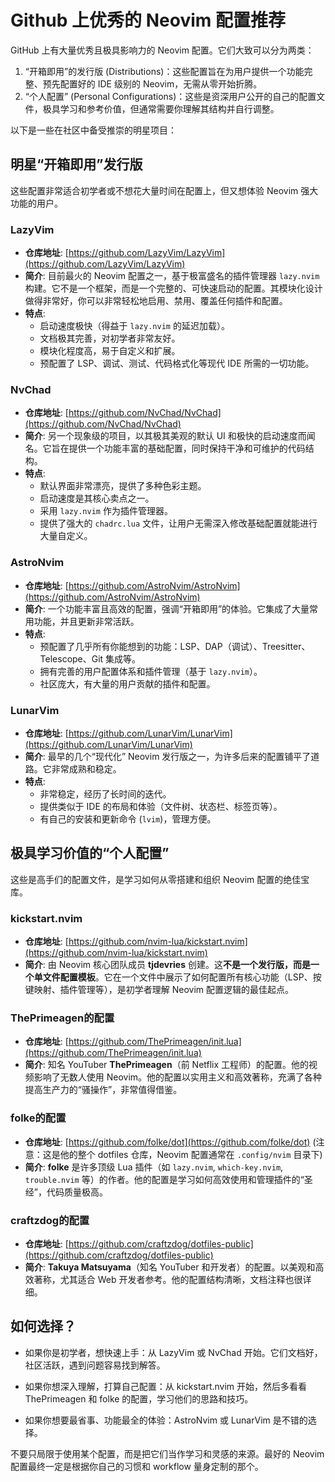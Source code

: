 # Github 上优秀的 Neovim 配置推荐

GitHub 上有大量优秀且极具影响力的 Neovim 配置。它们大致可以分为两类：

1. “开箱即用”的发行版 (Distributions)：这些配置旨在为用户提供一个功能完整、预先配置好的 IDE 级别的 Neovim，无需从零开始折腾。
1. “个人配置” (Personal Configurations)：这些是资深用户公开的自己的配置文件，极具学习和参考价值，但通常需要你理解其结构并自行调整。

以下是一些在社区中备受推崇的明星项目：

## 明星“开箱即用”发行版

这些配置非常适合初学者或不想花大量时间在配置上，但又想体验 Neovim 强大功能的用户。
### LazyVim

- **仓库地址**: [https://github.com/LazyVim/LazyVim](https://github.com/LazyVim/LazyVim)
- **简介**: 目前最火的 Neovim 配置之一，基于极富盛名的插件管理器 `lazy.nvim` 构建。它不是一个框架，而是一个完整的、可快速启动的配置。其模块化设计做得非常好，你可以非常轻松地启用、禁用、覆盖任何插件和配置。
- **特点**:
    - 启动速度极快（得益于 `lazy.nvim` 的延迟加载）。
    - 文档极其完善，对初学者非常友好。
    - 模块化程度高，易于自定义和扩展。
    - 预配置了 LSP、调试、测试、代码格式化等现代 IDE 所需的一切功能。

### NvChad 
- **仓库地址**: [https://github.com/NvChad/NvChad](https://github.com/NvChad/NvChad)
- **简介**: 另一个现象级的项目，以其极其美观的默认 UI 和极快的启动速度而闻名。它旨在提供一个功能丰富的基础配置，同时保持干净和可维护的代码结构。
- **特点**:
    - 默认界面非常漂亮，提供了多种色彩主题。
    - 启动速度是其核心卖点之一。
    - 采用 `lazy.nvim` 作为插件管理器。
    - 提供了强大的 `chadrc.lua` 文件，让用户无需深入修改基础配置就能进行大量自定义。

### AstroNvim 

- **仓库地址**: [https://github.com/AstroNvim/AstroNvim](https://github.com/AstroNvim/AstroNvim)
- **简介**: 一个功能丰富且高效的配置，强调“开箱即用”的体验。它集成了大量常用功能，并且更新非常活跃。
- **特点**:
    - 预配置了几乎所有你能想到的功能：LSP、DAP（调试）、Treesitter、Telescope、Git 集成等。
    - 拥有完善的用户配置体系和插件管理（基于 `lazy.nvim`）。
    - 社区庞大，有大量的用户贡献的插件和配置。

### LunarVim
 

- **仓库地址**: [https://github.com/LunarVim/LunarVim](https://github.com/LunarVim/LunarVim)
- **简介**: 最早的几个“现代化” Neovim 发行版之一，为许多后来的配置铺平了道路。它非常成熟和稳定。
- **特点**:
    - 非常稳定，经历了长时间的迭代。
    - 提供类似于 IDE 的布局和体验（文件树、状态栏、标签页等）。
    - 有自己的安装和更新命令 (`lvim`)，管理方便。


## 极具学习价值的“个人配置”

这些是高手们的配置文件，是学习如何从零搭建和组织 Neovim 配置的绝佳宝库。
### kickstart.nvim
 

- **仓库地址**: [https://github.com/nvim-lua/kickstart.nvim](https://github.com/nvim-lua/kickstart.nvim)
- **简介**: 由 Neovim 核心团队成员 **tjdevries** 创建。这**不是一个发行版，而是一个单文件配置模板**。它在一个文件中展示了如何配置所有核心功能（LSP、按键映射、插件管理等），是初学者理解 Neovim 配置逻辑的最佳起点。

### ThePrimeagen的配置
 

- **仓库地址**: [https://github.com/ThePrimeagen/init.lua](https://github.com/ThePrimeagen/init.lua)
- **简介**: 知名 YouTuber **ThePrimeagen**（前 Netflix 工程师）的配置。他的视频影响了无数人使用 Neovim。他的配置以实用主义和高效著称，充满了各种提高生产力的“骚操作”，非常值得借鉴。

### folke的配置
 

- **仓库地址**: [https://github.com/folke/dot](https://github.com/folke/dot) (注意：这是他的整个 dotfiles 仓库，Neovim 配置通常在 `.config/nvim` 目录下)
- **简介**: **folke** 是许多顶级 Lua 插件（如 `lazy.nvim`, `which-key.nvim`, `trouble.nvim` 等）的作者。他的配置是学习如何高效使用和管理插件的“圣经”，代码质量极高。

### craftzdog的配置
 

- **仓库地址**: [https://github.com/craftzdog/dotfiles-public](https://github.com/craftzdog/dotfiles-public)
- **简介**: **Takuya Matsuyama**（知名 YouTuber 和开发者）的配置。以美观和高效著称，尤其适合 Web 开发者参考。他的配置结构清晰，文档注释也很详细。

## 如何选择？

- 如果你是初学者，想快速上手：从 LazyVim 或 NvChad 开始。它们文档好，社区活跃，遇到问题容易找到解答。

- 如果你想深入理解，打算自己配置：从 kickstart.nvim 开始，然后多看看 ThePrimeagen 和 folke 的配置，学习他们的思路和技巧。

- 如果你想要最省事、功能最全的体验：AstroNvim 或 LunarVim 是不错的选择。


不要只局限于使用某个配置，而是把它们当作学习和灵感的来源。最好的 Neovim 配置最终一定是根据你自己的习惯和 workflow 量身定制的那个。
